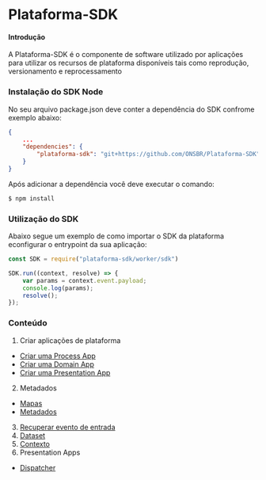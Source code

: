 # Plataforma-SDK

#### Introdução
A Plataforma-SDK é o componente de software utilizado por aplicações para utilizar os recursos de plataforma disponíveis tais como reprodução, versionamento e reprocessamento


### Instalação do SDK Node

No seu arquivo package.json deve conter a dependência do SDK confrome exemplo abaixo:
```json
{
    ...
    "dependencies": {
        "plataforma-sdk": "git+https://github.com/ONSBR/Plataforma-SDK"
    }
}

```
Após adicionar a dependência você deve executar o comando:
```bash
$ npm install
```

### Utilização do SDK

Abaixo segue um exemplo de como importar o SDK da plataforma econfigurar o entrypoint da sua aplicação:
```javascript
const SDK = require("plataforma-sdk/worker/sdk")

SDK.run((context, resolve) => {
    var params = context.event.payload;
    console.log(params);
    resolve();
});
```

### Conteúdo
1. Criar aplicações de plataforma
  * [Criar uma Process App](https://www.github.com/ONSBR/Plataforma-SDK/Manuais/ProcessApp.md)
  * [Criar uma Domain App](https://www.github.com/ONSBR/Plataforma-SDK/Manuais/DomainApp.md)
  * [Criar uma Presentation App](https://www.github.com/ONSBR/Plataforma-SDK/Manuais/PresentationApp.md)
2. Metadados
  * [Mapas](https://www.github.com/ONSBR/Plataforma-SDK/Manuais/Mapas.md)
  * [Metadados](https://www.github.com/ONSBR/Plataforma-SDK/Manuais/Metadados.md)
3. [Recuperar evento de entrada](https://www.github.com/ONSBR/Plataforma-SDK/Manuais/Evento.md)
4. [Dataset](https://www.github.com/ONSBR/Plataforma-SDK/Manuais/Dataset.md)
5. [Contexto](https://www.github.com/ONSBR/Plataforma-SDK/Manuais/Contexto.md)
6. Presentation Apps
  * [Dispatcher](https://www.github.com/ONSBR/Plataforma-SDK/Manuais/Dispatcher.md)
